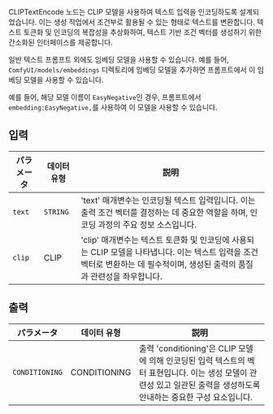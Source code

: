 CLIPTextEncode 노드는 CLIP 모델을 사용하여 텍스트 입력을 인코딩하도록 설계되었습니다. 이는 생성 작업에서 조건부로 활용될 수 있는 형태로 텍스트를 변환합니다. 텍스트 토큰화 및 인코딩의 복잡성을 추상화하여, 텍스트 기반 조건 벡터를 생성하기 위한 간소화된 인터페이스를 제공합니다.

일반 텍스트 프롬프트 외에도 임베딩 모델을 사용할 수 있습니다. 예를 들어, `ComfyUI/models/embeddings` 디렉토리에 임베딩 모델을 추가하면 프롬프트에서 이 임베딩 모델을 사용할 수 있습니다.

예를 들어, 해당 모델 이름이 `EasyNegative`인 경우, 프롬프트에서 `embedding:EasyNegative,`를 사용하여 이 모델을 사용할 수 있습니다.

## 입력

| パラメータ | 데이터 유형 | 説明 |
|-----------|-------------|-------------|
| `text`    | `STRING`    | 'text' 매개변수는 인코딩될 텍스트 입력입니다. 이는 출력 조건 벡터를 결정하는 데 중요한 역할을 하며, 인코딩 과정의 주요 정보 소스입니다. |
| `clip`    | CLIP      | 'clip' 매개변수는 텍스트 토큰화 및 인코딩에 사용되는 CLIP 모델을 나타냅니다. 이는 텍스트 입력을 조건 벡터로 변환하는 데 필수적이며, 생성된 출력의 품질과 관련성을 좌우합니다. |

## 출력

| パラメータ | 데이터 유형 | 説明 |
|-----------|--------------|-------------|
| `CONDITIONING` | CONDITIONING | 출력 'conditioning'은 CLIP 모델에 의해 인코딩된 입력 텍스트의 벡터 표현입니다. 이는 생성 모델이 관련성 있고 일관된 출력을 생성하도록 안내하는 중요한 구성 요소입니다. |
